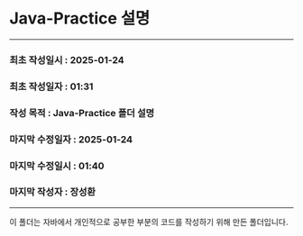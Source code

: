 # Java-Practice 설명

---
### 최초 작성일시 : 2025-01-24
### 최초 작성일자 : 01:31
### 작성 목적 : Java-Practice 폴더 설명

### 마지막 수정일자 : 2025-01-24
### 마지막 수정일시 : 01:40
### 마지막 작성자 : 장성환

---
이 폴더는 자바에서 개인적으로 공부한 부분의 코드를 작성하기 위해 만든 폴더입니다.